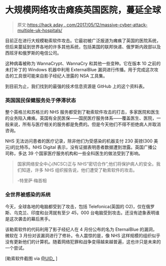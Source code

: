 # 大规模网络攻击瘫痪英国医院，蔓延全球

> 原文:[https://hack aday . com/2017/05/12/massive-cyber-attack-multiple-uk-hospitals/](https://hackaday.com/2017/05/12/massive-cyber-attack-cripples-multiple-uk-hospitals/)

目前正在进行大规模勒索软件攻击。它最初被广泛报道为瘫痪了英国的医院系统，但后来蔓延到世界各地的许多其他系统，包括美国的联邦快递、俄罗斯内政部以及西班牙和俄罗斯的电信公司。

这种病毒被称为 WannaCrypt、WannaCry 和其他一些变种。它在版本 10 之前的未打补丁的 Windows 机器中利用 ExternalBlue 漏洞进行传播。用于完成这次攻击的工具很可能来自影子经纪人泄露的 NSA 工具集。

到目前为止，我们找到的最强的技术信息资源是 GitHub 上的这个资料表。

### 英国国民保健服务处于停滞状态

整个英格兰和苏格兰的 NHS 服务都受到了勒索软件攻击的打击，多家医院和医生的业务陷入瘫痪。英国有全民医保——国民医疗服务体系——覆盖医生、医院，一般来说，所有与医疗相关的服务都是免费的。但是今天他们不得不拒绝病人并取消咨询。

NHS 无法访问患者的医疗记录，除非他们为受感染的机器支付 230 英镑(300 美元)的比特币。NHS Digital 表示，没有证据表明患者数据遭到泄露。英国广播公司称，多达 39 个国家医疗服务机构和一些全科医生的做法受到了影响。

> 国家网络安全中心(NCSC)正与 NHS“密切合作”,他们将保护病人的安全。我们知道，许多 NHS 组织报告说，他们遭受了勒索软件的攻击。
> 
> -特里萨·梅首相

### 全世界被感染的系统

今天，全球各地的电脑都受到了攻击，包括 Telefonica(英国的 O2)，仅在俄罗斯、乌克兰、印度和台湾就有至少 45，000 台电脑受到攻击。还没有迹象表明谁是这次袭击的幕后黑手。

该勒索软件的代码利用了影子经纪人在 4 月份公布的名为 EternalBlue 的漏洞，微软在 3 月份对该漏洞进行了修补。令人震惊的是，像 NHS 这样规模的组织似乎没有更新他们的计算机。随着网络犯罪和战争变得越来越普遍，这也许只是未来的一个尝试。

[勒索软件截图 via [@UID_](https://twitter.com/UID_/status/863133867640844291) ]